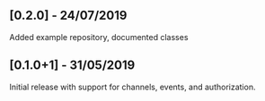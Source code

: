 ## [0.2.0] - 24/07/2019
Added example repository, documented classes

## [0.1.0+1] - 31/05/2019
Initial release with support for channels, events, and authorization.
